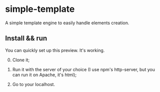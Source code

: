 # simple-template
A simple template engine to easily handle elements creation.

## Install && run
You can quickly set up this preview. It's working.

0. Clone it;

0. Run it with the server of your choice (I use npm's http-server, but you can run it on Apache, it's html);

0. Go to your localhost.
